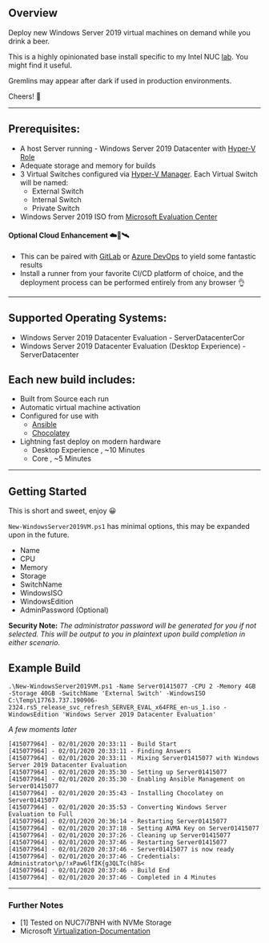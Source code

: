 ## Overview

Deploy new Windows Server 2019 virtual machines on demand while you drink a beer.

This is a highly opinionated base install specific to my Intel NUC [lab](#Further-Notes). You might find it useful.

Gremlins may appear after dark if used in production environments.

Cheers! 🍻

---

## Prerequisites:
* A host Server running - Windows Server 2019 Datacenter with [Hyper-V Role](https://docs.microsoft.com/en-us/windows-server/virtualization/hyper-v/get-started/install-the-hyper-v-role-on-windows-server)
* Adequate storage and memory for builds
* 3 Virtual Switches configured via [Hyper-V Manager](https://docs.microsoft.com/en-us/windows-server/virtualization/hyper-v/get-started/create-a-virtual-switch-for-hyper-v-virtual-machines). Each Virtual Switch will be named:
  * External Switch
  * Internal Switch
  * Private Switch
* Windows Server 2019 ISO from [Microsoft Evaluation Center](https://www.microsoft.com/en-us/evalcenter/evaluate-windows-server)

#### Optional Cloud Enhancement ☁️🚀🛰
* This can be paired with [GitLab](https://about.gitlab.com/) or [Azure DevOps](https://azure.microsoft.com/en-us/services/devops/) to yield some fantastic results
* Install a runner from your favorite CI/CD platform of choice, and the deployment process can be performed entirely from any browser 👌

---

## Supported Operating Systems:
* Windows Server 2019 Datacenter Evaluation - ServerDatacenterCor
* Windows Server 2019 Datacenter Evaluation (Desktop Experience) - ServerDatacenter

## Each new build includes:
* Built from Source each run
* Automatic virtual machine activation
* Configured for use with 
  * [Ansible](https://github.com/ansible/ansible)
  * [Chocolatey](https://github.com/chocolatey/choco)
* Lightning fast deploy on modern hardware
  * Desktop Experience , ~10 Minutes
  * Core , ~5 Minutes

---

## Getting Started

This is short and sweet, enjoy 😀

`New-WindowsServer2019VM.ps1` has minimal options, this may be expanded upon in the future. 

- Name
- CPU
- Memory
- Storage
- SwitchName
- WindowsISO
- WindowsEdition
- AdminPassword (Optional)

**Security Note:** _The administrator password will be generated for you if not selected. This will be output to you in plaintext upon build completion in either scenario._

## Example Build

```
.\New-WindowsServer2019VM.ps1 -Name Server01415077 -CPU 2 -Memory 4GB -Storage 40GB -SwitchName 'External Switch' -WindowsISO C:\Temp\17763.737.190906-2324.rs5_release_svc_refresh_SERVER_EVAL_x64FRE_en-us_1.iso -WindowsEdition 'Windows Server 2019 Datacenter Evaluation'
```

_A few moments later_

```
[415077964] - 02/01/2020 20:33:11 - Build Start
[415077964] - 02/01/2020 20:33:11 - Finding Answers
[415077964] - 02/01/2020 20:33:11 - Mixing Server01415077 with Windows Server 2019 Datacenter Evaluation
[415077964] - 02/01/2020 20:35:30 - Setting up Server01415077
[415077964] - 02/01/2020 20:35:30 - Enabling Ansible Management on Server01415077
[415077964] - 02/01/2020 20:35:43 - Installing Chocolatey on Server01415077
[415077964] - 02/01/2020 20:35:53 - Converting Windows Server Evaluation to Full
[415077964] - 02/01/2020 20:36:14 - Restarting Server01415077
[415077964] - 02/01/2020 20:37:18 - Setting AVMA Key on Server01415077
[415077964] - 02/01/2020 20:37:26 - Cleaning up Server01415077
[415077964] - 02/01/2020 20:37:46 - Restarting Server01415077
[415077964] - 02/01/2020 20:37:46 - Server01415077 is now ready
[415077964] - 02/01/2020 20:37:46 - Credentials: Administrator\p/!xPaw6lfIK{g3QLTc(h8S<
[415077964] - 02/01/2020 20:37:46 - Build End
[415077964] - 02/01/2020 20:37:46 - Completed in 4 Minutes
```

---

### Further Notes

* [1] Tested on NUC7i7BNH with NVMe Storage
* Microsoft [Virtualization-Documentation](https://github.com/MicrosoftDocs/Virtualization-Documentation)